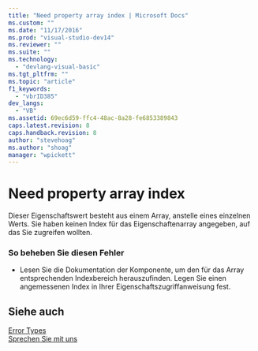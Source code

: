 ```yaml
---
title: "Need property array index | Microsoft Docs"
ms.custom: ""
ms.date: "11/17/2016"
ms.prod: "visual-studio-dev14"
ms.reviewer: ""
ms.suite: ""
ms.technology: 
  - "devlang-visual-basic"
ms.tgt_pltfrm: ""
ms.topic: "article"
f1_keywords: 
  - "vbrID385"
dev_langs: 
  - "VB"
ms.assetid: 69ec6d59-ffc4-48ac-8a28-fe6853389843
caps.latest.revision: 8
caps.handback.revision: 8
author: "stevehoag"
ms.author: "shoag"
manager: "wpickett"
---
```

# Need property array index
Dieser Eigenschaftswert besteht aus einem Array, anstelle eines einzelnen Werts.  Sie haben keinen Index für das Eigenschaftenarray angegeben, auf das Sie zugreifen wollten.  
  
### So beheben Sie diesen Fehler  
  
-   Lesen Sie die Dokumentation der Komponente, um den für das Array entsprechenden Indexbereich herauszufinden.  Legen Sie einen angemessenen Index in Ihrer Eigenschaftszugriffanweisung fest.  
  
## Siehe auch  
 [Error Types](../../../visual-basic/programming-guide/language-features/error-types.md)   
 [Sprechen Sie mit uns](/visual-studio/ide/talk-to-us)